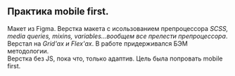 ## Практика mobile first. <br>
Макет из Figma.
Верстка макета с исользованием препроцессора *SCSS, media queries, mixins, variables...вообщем все прелести препроцессора*. 
<br>
Верстал на *Grid'ах и Flex'ах*.
В работе придерживался  БЭМ методологии.
<br>
Верстка без JS, пока что, только адаптив.
Цель была попровать mobile first.
